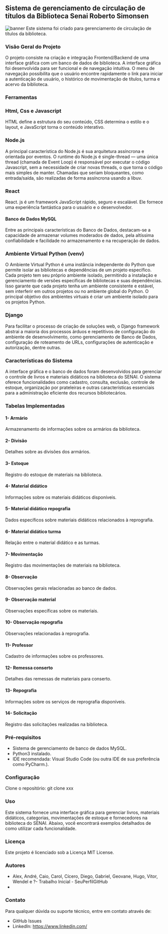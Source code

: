 

## Sistema de gerenciamento de circulação de títulos da Biblioteca Senai Roberto Simonsen
![banner](https://logodownload.org/wp-content/uploads/2019/08/senai-logo.png)
Este sistema foi criado para gerenciamento de circulação de títulos da biblioteca.

### Visão Geral do Projeto
O projeto consiste na criação e integração Frontend/Backend de uma interface gráfica com um banco de dados de biblioteca. 
A interface gráfica foi desenvolvida para ser funcional e de navegação intuitiva. O menu de navegação possibilita que o usuário encontre rapidamente o link para iniciar a autenticação de usuário, o histórico de movimentação de títulos, turma e acervo da biblioteca.

### Ferramentas

### Html, Css e Javascript

HTML define a estrutura do seu conteúdo, CSS determina o estilo e o layout, e JavaScript torna o conteúdo interativo.
### Node.js
A principal característica do Node.js é sua arquitetura assíncrona e orientada por eventos. O runtime do Node.js é single-thread — uma única thread (chamada de Event Loop) é responsável por executar o código Javascript, sem a necessidade de criar novas threads, o que torna o código mais simples de manter. Chamadas que seriam bloqueantes, como entrada/saída, são realizadas de forma assíncrona usando a libuv.

### React
React. js é um framework JavaScript rápido, seguro e escalável. Ele fornece uma experiência fantástica para o usuário e o desenvolvedor.
#### Banco de Dados MySQL
Entre as principais características do Banco de Dados, destacam-se a capacidade de armazenar volumes moderados de dados, pela altíssima confiabilidade e facilidade no armazenamento e na recuperação de dados.

### Ambiente Virtual Python (venv)
O Ambiente Virtual Python é uma instância independente do Python que permite isolar as bibliotecas e dependências de um projeto específico. Cada projeto tem seu próprio ambiente isolado, permitindo a instalação e gerenciamento de versões específicas de bibliotecas e suas dependências. Isso garante que cada projeto tenha um ambiente consistente e estável, sem interferir em outros projetos ou no ambiente global do Python. O principal objetivo dos ambientes virtuais é criar um ambiente isolado para os projetos Python.

### Django
Para facilitar o processo de criação de soluções web, o Django framework abstrai a maioria dos processos árduos e repetitivos de configuração do ambiente de desenvolvimento, como gerenciamento de Banco de Dados, configuração de roteamento de URLs, configurações de autenticação e autorização, dentre outras.

### Características do Sistema

A interface gráfica e o banco de dados foram desenvolvidos para gerenciar o controle de livros e materiais didáticos na biblioteca do SENAI. O sistema oferece funcionalidades como cadastro, consulta, exclusão, controle de estoque, organização por prateleiras e outras características essenciais para a administração eficiente dos recursos bibliotecários.

### Tabelas Implementadas
#### 1- Armário
Armazenamento de informações sobre os armários da biblioteca.

#### 2- Divisão
Detalhes sobre as divisões dos armários.

#### 3- Estoque
Registro do estoque de materiais na biblioteca.

#### 4- Material didático
Informações sobre os materiais didáticos disponíveis.

#### 5- Material didático repografia
Dados específicos sobre materiais didáticos relacionados à reprografia.

#### 6- Material didático turma
Relação entre o material didático e as turmas.

#### 7- Movimentação
Registro das movimentações de materiais na biblioteca.

#### 8- Observação 
Observações gerais relacionadas ao banco de dados.

#### 9- Observação material 
Observações específicas sobre os materiais.

#### 10- Observação repografia 
Observações relacionadas à reprografia.

#### 11- Professor 
Cadastro de informações sobre os professores.

#### 12- Remessa conserto 
Detalhes das remessas de materiais para conserto.

#### 13- Repografia
Informações sobre os serviços de reprografia disponíveis.

#### 14- Solicitação
Registro das solicitações realizadas na biblioteca.


### Pré-requisitos
- Sistema de gerenciamento de banco de dados MySQL.
- Python3 instalado.
- IDE recomendada: Visual Studio Code (ou outra IDE de sua preferência como PyCharm.).


### Configuração
Clone o repositório:
git clone xxx


### Uso
Este sistema fornece uma interface gráfica para gerenciar livros, materiais didáticos, categorias, movimentações de estoque e fornecedores na biblioteca do SENAI. Abaixo, você encontrará exemplos detalhados de como utilizar cada funcionalidade.


### Licença
Este projeto é licenciado sob a Licença MIT License.
### Autores
- Alex, André, Caio, Carol, Cícero, Diego, Gabriel, Geovane, Hugo, Vitor, Wendel e ?- Trabalho Inicial - SeuPerfilGitHub
- 
### Contato
Para qualquer dúvida ou suporte técnico, entre em contato através de:
- GitHub Issues
- LinkedIn: https://www.linkedin.com/














